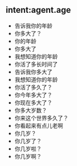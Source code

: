 ## intent:agent.age
- 告诉我你的年龄
- 你多大了？
- 你的年龄
- 你多大了
- 我想知道你的年龄
- 你活了多长时间了
- 告诉我你多大了
- 我想知道你的年龄
- 你活了多久了？
- 你今年多大了？
- 你现在多大了？
- 你多大岁数？
- 你来这个世界多久了？
- 你看起来有点儿老啊
- 你几岁？
- 你几岁了？
- 你几岁啦？
- 你几岁啊？